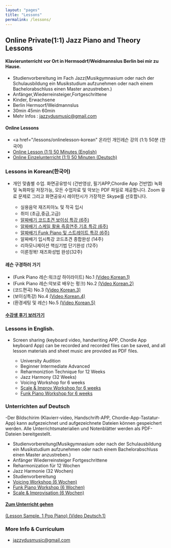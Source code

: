 ```yaml
---
layout: "pages"
title: "Lessons"
permalink: /lessons/
---
```


## Online Private(1:1) Jazz Piano and Theory Lessons

#### Klavierunterricht vor Ort in Hermsodrf/Weidmannslus Berlin bei mir zu Hause.
- Studienvorbereitung im Fach Jazz(Musikgymnasium oder nach der Schulausbildung ein Musikstudium aufzunehmen oder nach einem Bachelorabschluss einen Master anzustreben.)
- Anfänger,Wiederreinsteiger,Fortgeschrittene
- Kinder, Erwachsene
- Berlin Hermsorf/Weidmannslus
- 30min 45min 60min 
- Mehr Infos : jazzydusmusic@gmail.com

#### Online Lessons
  
 - <a href="/lessons/onlinelesson-korean" 온라인 개인레슨 강의 (1:1)  50분 (한국어)
 - <a href="/lessons/onlinelesson-eng">Online Lesson (1:1) 50 Minutes (English)</a>
 - <a href="/lessons/onlinelesson-deutsch">Online Einzelunterricht (1:1) 50 Minuten (Deutsch)</a>
 
### Lessons in Korean(한국어)
 
- 개인 맞춤별 수업. 화면공유방식 (건반영상, 필기APP,Chordie App 건반앱) 녹화 및  녹화파일 저장가능, 모든 수업자료 및 악보는 PDF 파일로 제공합니다. Zoom 유료 문제로 그리고 화면공유시 레이턴시가 가장적은 Skype를 선호합니다.

 
  
  - 실용음악 재즈피아노 및 작곡 입시
  - 취미 (초급,중급,고급)
  - <a href="/lessons/essential-voicings">알짜배기 코드초견 보이싱 특강 (6주)</a>
  - <a href="/lessons/essential-scale">알짜배기 스케일 활용 즉흥연주 기초 특강 (6주)
  - <a href="/lessons/essential-funk">알짜배기 Funk Piano 및 스트레이트 특강 (6주)</a>
  - 알짜배기 입시특강 코드초견 종합완성 (14주)
  - 리하모니제이션 핵심기법 단기완성 (12주)
  - 이론정복! 재즈화성법 완성(32주)
  
 
#### 레슨 구경하러 가기 
- (Funk Piano 레슨:워크샵 하이라이트) No.1 
    <a href="https://youtu.be/93QkhEATEMc" target="_blank"> (Video Korean.1)</a>  
- (Funk Piano 레슨:악보로 배우는 펑크) No.2
    <a href="https://youtu.be/SaeBq5GyAEw" target="_blank"> (Video Korean.2)</a> 
- (코드편곡) No.3
    <a href="https://youtu.be/peX0o5pAD2Q" target="_blank"> (Video Korean.3)</a>
- (보이싱특강) No.4
    <a href="https://youtu.be/hi-q-cANOEc" target="_blank"> (Video Korean.4)</a>
- (환경세팅 및 레슨) No.5
    <a href="https://youtu.be/AVtyd8GAnoM" target="_blank"> (Video Korean.5)</a>

#### <a href="https://jjmusic-online.github.io/assets/images/photo13.jpg">수강생 후기 보러가기</a>
 
### Lessons in English.

- Screen sharing (keyboard video, handwriting APP, Chordie App keyboard App) can be recorded and recorded files can be saved, and all lesson materials and sheet music are provided as PDF files.

  - University Audition
  - Beginner Intermediate Advanced
  - Reharmoniztion Technique for 12 Weeks
  - Jazz Harmony (32 Weeks)
  - Voicing Workshop for 6 weeks
  - <a href="/lessons/essential-scale-eng">Scale & Improv Workshop for 6 weeks
  - <a href="/lessons/essential-funkeng">Funk Piano Workshop for 6 weeks </a>

### Unterrichten auf Deutsch

  -Der Bildschirim (Klavierr-video, Handschrift-APP, Chordie-App-Tastatur-App) kann aufgezeichnet und aufgezeichnete Dateien können gespeichert werden. Alle Unterrichtsmaterialien und Notenblätter werden als PDF-Dateien bereitgestellt.

  - Studienvorbereitung(Musikgymnasium oder nach der Schulausbildung ein Musikstudium aufzunehmen oder nach einem Bachelorabschluss einen Master anzustreben.)
  - Anfänger Wiederreinsteiger Fortgeschrittene
  - Reharmonization für 12 Wochen
  - Jazz Harmonie (32 Wochen)
  - Studienvorbereitung
  - <a href="/lessons/essential-voicings-deutsch">Voicing Workshop (6 Wochen)
  - <a href="/lessons/essential-funkdeutsch">Funk Piano Workshop (6 Wochen)
  - <a href="/lessons/essential-scale-deutsch"> Scale & Improvisation (6 Wochen)

 
  #### Zum Unterricht gehen 
  (Lesson Sample. 1 Pop Piano)
<a href="https://youtu.be/jDeisctXh1c" target="_blank"> (Video Deutsch.1)</a>


### More Info & Curriculum
- jazzydusmusic@gmail.com



